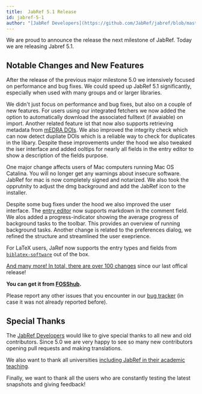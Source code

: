 ```yaml
---
title:  JabRef 5.1 Release 
id: jabref-5-1
author: "[JabRef Developers](https://github.com/JabRef/jabref/blob/master/DEVELOPERS)" 
---
```


We are proud to announce the release the next milestone of JabRef. Today we are releasing Jabref 5.1.

## Notable Changes and New Features

After the release of the previous major milestone 5.0 we intensively focused on performance and bug fixes. We could speed up JabRef 5.1 significantly, especially when used with many groups and or larger libraries.

We didn't just focus on performance and bug fixes, but also on a couple of new features. For users using our integrated fetchers we now added the option to automatically download the associated fulltext (if avaiable) on import.
Another related feature ist that now also supports retrieving metadata from [mEDRA DOIs](https://www.medra.org/).
We also improved the integrity check which can now detect dupliate DOIs which is a reliable way to check for duplicates in the libary.
Despite these improvements under the hood we also tweaked the iser interface and added ooltips for nearly all fields in the entry editor to show a description of the fields purpose.

One major change affects users of Mac computers running Mac OS Catalina. You will no longer get any warnings about insecure software. JabRef for mac is now completely signed and notarized. We also took the opprutnity to adjust the dmg background and add the JabRef icon to the installer.

Despite some bug fixes under the hood we also improved the user interface. The [entry editor](https://docs.jabref.org/advanced/entryeditor) now supports markdown in the comment field.
We alos added a progress-indicator showing the average progress of background tasks to the toolbar. This provides an overview of running background tasks.
Another change is related to the preferences dialog, we refined the structure and streamlined the user exeprience.

For LaTeX users, JaRef now supports the entry types and fields from [`biblatex-software`](https://ctan.org/pkg/biblatex-software) out of the box.

[And many more! In total, there are over 100 changes](https://github.com/JabRef/jabref/blob/master/CHANGELOG.md) since our last offical release!

**You can get it from [FOSShub](https://www.fosshub.com/JabRef.html).**

Please report any other issues that you encounter in our [bug tracker](https://github.com/JabRef/jabref/issues) (in case it was not already reported before).

## Special Thanks

The [JabRef Developers](https://github.com/JabRef/jabref/blob/master/DEVELOPERS) would like to give special thanks to all new and old contributors. Since 5.0 we are very happy to see so many new contributors opening pull requests and making translations.

We also want to thank all universities [including JabRef in their academic teaching](https://devdocs.jabref.org/teaching).

Finally, we  want to thank all the users who are constantly testing the latest snapshots and giving feedback!
